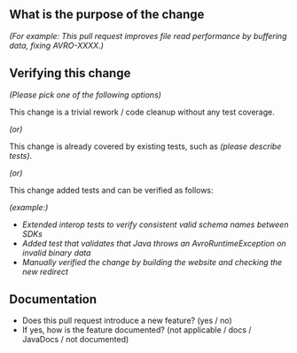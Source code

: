 <!--

*Thank you very much for contributing to Apache Avro - we are happy that you want to help us improve Avro. To help the community review your contribution in the best possible way, please go through the checklist below, which will get the contribution into a shape in which it can be best reviewed.*

*Please understand that we do not do this to make contributions to Avro a hassle. In order to uphold a high standard of quality for code contributions, while at the same time managing a large number of contributions, we need contributors to prepare the contributions well, and give reviewers enough contextual information for the review. Please also understand that contributions that do not follow this guide will take longer to review and thus typically be picked up with lower priority by the community.*

## Contribution Checklist

  - Make sure that the pull request corresponds to a [JIRA issue](https://issues.apache.org/jira/projects/AVRO/issues). Exceptions are made for typos in JavaDoc or documentation files, which need no JIRA issue.
  
  - Name the pull request in the form "AVRO-XXXX: [component] Title of the pull request", where *AVRO-XXXX* should be replaced by the actual issue number. 
    The *component* is optional, but can help identify the correct reviewers faster: either the language ("java", "python") or subsystem such as "build" or "doc" are good candidates.  

  - Fill out the template below to describe the changes contributed by the pull request. That will give reviewers the context they need to do the review.
  
  - Make sure that the change passes the automated tests. You can [build the entire project](https://github.com/apache/avro/blob/master/BUILD.md) or just the [language-specific SDK](https://avro.apache.org/project/how-to-contribute/#unit-tests).

  - Each pull request should address only one issue, not mix up code from multiple issues.
  
  - Each commit in the pull request has a meaningful commit message (including the JIRA id)

  - Once all items of the checklist are addressed, remove the above text and this checklist, leaving only the filled out template below.

  - Every commit message references Jira issues in their subject lines. In addition, commits follow the guidelines from [How to write a good git commit message](https://chris.beams.io/posts/git-commit/)
    1. Subject is separated from body by a blank line
    1. Subject is limited to 50 characters (not including Jira issue reference)
    1. Subject does not end with a period
    1. Subject uses the imperative mood ("add", not "adding")
    1. Body wraps at 72 characters
    1. Body explains "what" and "why", not "how"

-->

## What is the purpose of the change

*(For example: This pull request improves file read performance by buffering data, fixing AVRO-XXXX.)*


## Verifying this change

*(Please pick one of the following options)*

This change is a trivial rework / code cleanup without any test coverage.

*(or)*

This change is already covered by existing tests, such as *(please describe tests)*.

*(or)*

This change added tests and can be verified as follows:

*(example:)*
- *Extended interop tests to verify consistent valid schema names between SDKs*
- *Added test that validates that Java throws an AvroRuntimeException on invalid binary data*
- *Manually verified the change by building the website and checking the new redirect*


## Documentation

- Does this pull request introduce a new feature? (yes / no)
- If yes, how is the feature documented? (not applicable / docs / JavaDocs / not documented)
